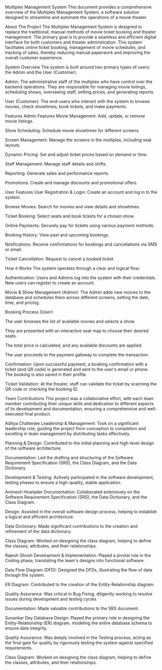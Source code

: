 Multiplex Management System
This document provides a comprehensive overview of the Multiplex Management System, a software solution designed to streamline and automate the operations of a movie theater.

About The Project
The Multiplex Management System is designed to replace the traditional, manual methods of movie ticket booking and theater management. The primary goal is to provide a seamless and efficient digital interface for both customers and theater administration. This system facilitates online ticket booking, management of movie schedules, and tracking of sales, thereby reducing manual paperwork and improving the overall customer experience.

System Overview
The system is built around two primary types of users: the Admin and the User (Customer).

Admin: The administrative staff of the multiplex who have control over the backend operations. They are responsible for managing movie listings, scheduling shows, overseeing staff, setting prices, and generating reports.

User (Customer): The end-users who interact with the system to browse movies, check showtimes, book tickets, and make payments.

Features
Admin Features
Movie Management: Add, update, or remove movie listings.

Show Scheduling: Schedule movie showtimes for different screens.

Screen Management: Manage the screens in the multiplex, including seat layouts.

Dynamic Pricing: Set and adjust ticket prices based on demand or time.

Staff Management: Manage staff details and shifts.

Reporting: Generate sales and performance reports.

Promotions: Create and manage discounts and promotional offers.

User Features
User Registration & Login: Create an account and log in to the system.

Browse Movies: Search for movies and view details and showtimes.

Ticket Booking: Select seats and book tickets for a chosen show.

Online Payments: Securely pay for tickets using various payment methods.

Booking History: View past and upcoming bookings.

Notifications: Receive confirmations for bookings and cancellations via SMS or email.

Ticket Cancellation: Request to cancel a booked ticket.

How it Works
The system operates through a clear and logical flow:

Authentication: Users and Admins log into the system with their credentials. New users can register to create an account.

Movie & Show Management (Admin): The Admin adds new movies to the database and schedules them across different screens, setting the date, time, and pricing.

Booking Process (User):

The user browses the list of available movies and selects a show.

They are presented with an interactive seat map to choose their desired seats.

The total price is calculated, and any available discounts are applied.

The user proceeds to the payment gateway to complete the transaction.

Confirmation: Upon successful payment, a booking confirmation with a ticket (and QR code) is generated and sent to the user's email or phone. The booking is also saved in their profile.

Ticket Validation: At the theater, staff can validate the ticket by scanning the QR code or checking the booking ID.

Team Contributions
This project was a collaborative effort, with each team member contributing their unique skills and dedication to different aspects of its development and documentation, ensuring a comprehensive and well-executed final product.

Aditya Chatterjee
Leadership & Management: Took on a significant leadership role, guiding the project from conception to completion and excelling in team management by distributing tasks effectively.

Planning & Design: Contributed to the initial planning and high-level design of the software architecture.

Documentation: Led the drafting and structuring of the Software Requirement Specification (SRS), the Class Diagram, and the Data Dictionary.

Development & Testing: Actively participated in the software development, testing phases to ensure a high-quality, stable application.

Animesh Howlader
Documentation: Collaborated extensively on the Software Requirement Specification (SRS), the Data Dictionary, and the Class Diagram.

Design: Assisted in the overall software design process, helping to establish a logical and efficient architecture.

Data Dictionary: Made significant contributions to the creation and refinement of the data dictionary.

Class Diagram: Worked on designing the class diagram, helping to define the classes, attributes, and their relationships.

Rajesh Ghosh
Development & Implementation: Played a pivotal role in the Coding phase, translating the team's designs into functional software.

Data Flow Diagram (DFD): Designed the DFDs, illustrating the flow of data through the system.

ER Diagram: Contributed to the creation of the Entity-Relationship diagram.

Quality Assurance: Was critical in Bug Fixing, diligently working to resolve issues during development and testing cycles.

Documentation: Made valuable contributions to the SRS document.

Suvankar Dey
Database Design: Played the primary role in designing the Entity-Relationship (ER) diagram, modeling the entire database schema to ensure data integrity.

Quality Assurance: Was deeply involved in the Testing process, acting as the final gate for quality by rigorously testing the system against specified requirements.

Class Diagram: Worked on designing the class diagram, helping to define the classes, attributes, and their relationships.
